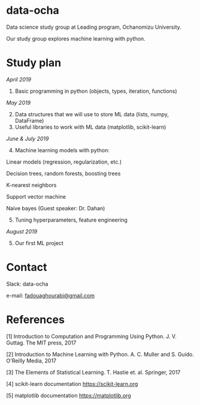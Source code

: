 # data-ocha
Data science study group at Leading program, Ochanomizu University.

Our study group explores machine learning with python. 

# Study plan

*April 2019*

1) Basic programming in python (objects, types, iteration, functions)

*May 2019*

2) Data structures that we will use to store ML data (lists, numpy, DataFrame)
3) Useful libraries to work with ML data (matplotlib, scikit-learn)

*June & July 2019*

4) Machine learning models with python:

Linear models (regression, regularization, etc.)

Decision trees, random forests, boosting trees

K-nearest neighbors

Support vector machine

Naive bayes (Guest speaker: Dr. Dahan)

5) Tuning hyperparameters, feature engineering

*August 2019*

5) Our first ML project

# Contact

Slack: data-ocha

e-mail: fadouaghourabi@gmail.com

# References

[1] Introduction to Computation and Programming Using Python. J. V. Guttag. The MIT press, 2017

[2] Introduction to Machine Learning with Python. A. C. Muller and S. Guido. O'Reilly Media, 2017

[3] The Elements of Statistical Learning. T. Hastie et. al. Springer, 2017

[4] scikit-learn documentation https://scikit-learn.org

[5] matplotlib documentation https://matplotlib.org

